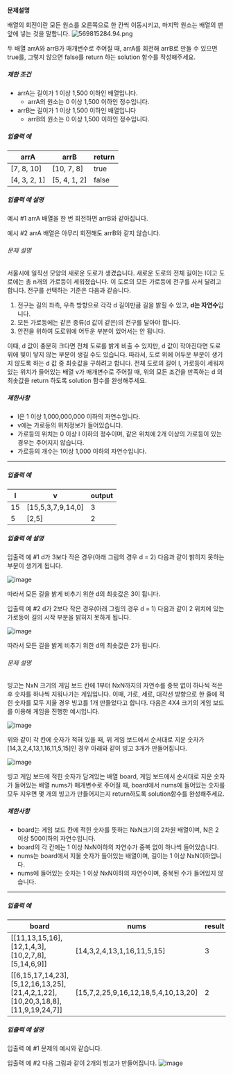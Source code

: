 **문제설명**

배열의 회전이란 모든 원소를 오른쪽으로 한 칸씩 이동시키고, 마지막 원소는 배열의 맨 앞에 넣는 것을 말합니다.
![569815284.94.png](https://grepp-programmers.s3.amazonaws.com/files/production/15c8c589dc/d85f1290-7dc2-4b3f-9047-bda299c47755.png)

두 배열 arrA와 arrB가 매개변수로 주어질 때, arrA를 회전해 arrB로 만들 수 있으면 true를, 그렇지 않으면 false를 return 하는 solution 함수를 작성해주세요.

##### 제한 조건

- arrA는 길이가 1 이상 1,500 이하인 배열입니다.
  - arrA의 원소는 0 이상 1,500 이하인 정수입니다.
- arrB는 길이가 1 이상 1,500 이하인 배열입니다
  - arrB의 원소는 0 이상 1,500 이하인 정수입니다.

##### 입출력 예

| arrA         | arrB         | return |
| ------------ | ------------ | ------ |
| [7, 8, 10]   | [10, 7, 8]   | true   |
| [4, 3, 2, 1] | [5, 4, 1, 2] | false  |

##### 입출력 예 설명

예시 #1
arrA 배열을 한 번 회전하면 arrB와 같아집니다.

예시 #2
arrA 배열은 아무리 회전해도 arrB와 같지 않습니다.







###### 문제 설명

서울시에 일직선 모양의 새로운 도로가 생겼습니다. 새로운 도로의 전체 길이는 l이고 도로에는 총 n개의 가로등이 세워졌습니다. 이 도로의 모든 가로등에 전구를 사서 달려고 합니다. 전구를 선택하는 기준은 다음과 같습니다.

1. 전구는 길의 좌측, 우측 방향으로 각각 d 길이만큼 길을 밝힐 수 있고, **d는 자연수**입니다.
2. 모든 가로등에는 같은 종류(d 값이 같은)의 전구를 달아야 합니다.
3. 안전을 위하여 도로위에 어두운 부분이 있어서는 안 됩니다.

이때, d 값이 충분히 크다면 전체 도로를 밝게 비출 수 있지만, d 값이 작아진다면 도로 위에 빛이 닿지 않는 부분이 생길 수도 있습니다. 따라서, 도로 위에 어두운 부분이 생기지 않도록 하는 d 값 중 최솟값을 구하려고 합니다. 전체 도로의 길이 l, 가로등이 세워져 있는 위치가 들어있는 배열 v가 매개변수로 주어질 때, 위의 모든 조건을 만족하는 d 의 최솟값을 return 하도록 solution 함수를 완성해주세요.

##### 제한사항

- l은 1 이상 1,000,000,000 이하의 자연수입니다.
- v에는 가로등의 위치정보가 들어있습니다.
- 가로등의 위치는 0 이상 l 이하의 정수이며, 같은 위치에 2개 이상의 가로등이 있는 경우는 주어지지 않습니다.
- 가로등의 개수는 1이상 1,000 이하의 자연수입니다.

------

##### 입출력 예

| l    | v                 | output |
| ---- | ----------------- | ------ |
| 15   | [15,5,3,7,9,14,0] | 3      |
| 5    | [2,5]             | 2      |

##### 입출력 예 설명

입출력 예 #1
d가 3보다 작은 경우(아래 그림의 경우 d = 2) 다음과 같이 밝히지 못하는 부분이 생기게 됩니다.

![image](https://res.cloudinary.com/df5yiyxog/image/upload/c_scale,w_450/v1500617953/%EA%B0%80%EB%A1%9C%EB%93%B1_%EC%95%88%EC%A0%95%EB%8B%B5_hcxgr2.png)

따라서 모든 길을 밝게 비추기 위한 d의 최솟값은 3이 됩니다.

입출력 예 #2
d가 2보다 작은 경우(아래 그림의 경우 d = 1) 다음과 같이 2 위치에 있는 가로등이 길의 시작 부분을 밝히지 못하게 됩니다.

![image](https://res.cloudinary.com/df5yiyxog/image/upload/c_scale,w_300/v1500618172/%EA%B0%80%EB%A1%9C%EB%93%B1_%EC%95%88%EC%A0%95%EB%8B%B52_v630en.png)

따라서 모든 길을 밝게 비추기 위한 d의 최솟값은 2가 됩니다.













###### 문제 설명

빙고는 NxN 크기의 게임 보드 칸에 1부터 NxN까지의 자연수를 중복 없이 하나씩 적은 후 숫자를 하나씩 지워나가는 게임입니다. 이때, 가로, 세로, 대각선 방향으로 한 줄에 적힌 숫자를 모두 지울 경우 빙고를 1개 만들었다고 합니다.
다음은 4X4 크기의 게임 보드를 이용해 게임을 진행한 예시입니다.

![image](https://res.cloudinary.com/dpxurmkij/image/upload/c_scale,w_280/v1496257284/%EB%B9%99%EA%B3%A02_rlkqli.png)

위와 같이 각 칸에 숫자가 적혀 있을 때, 위 게임 보드에서 순서대로 지운 숫자가 [14,3,2,4,13,1,16,11,5,15]인 경우 아래와 같이 빙고 3개가 만들어집니다.

![image](https://res.cloudinary.com/dpxurmkij/image/upload/c_scale,w_350/v1496257283/%EB%B9%99%EA%B3%A0_xibpii.png)

빙고 게임 보드에 적힌 숫자가 담겨있는 배열 board, 게임 보드에서 순서대로 지운 숫자가 들어있는 배열 nums가 매개변수로 주어질 때, board에서 nums에 들어있는 숫자를 모두 지우면 몇 개의 빙고가 만들어지는지 return하도록 solution함수를 완성해주세요.

##### 제한사항

- board는 게임 보드 칸에 적힌 숫자를 뜻하는 NxN크기의 2차원 배열이며, N은 2 이상 500이하의 자연수입니다.
- board의 각 칸에는 1 이상 NxN이하의 자연수가 중복 없이 하나씩 들어있습니다.
- nums는 board에서 지울 숫자가 들어있는 배열이며, 길이는 1 이상 NxN이하입니다.
- nums에 들어있는 숫자는 1 이상 NxN이하의 자연수이며, 중복된 수가 들어있지 않습니다.

------

##### 입출력 예

| board                                                        | nums                                | result |
| ------------------------------------------------------------ | ----------------------------------- | ------ |
| [[11,13,15,16],[12,1,4,3],[10,2,7,8],[5,14,6,9]]             | [14,3,2,4,13,1,16,11,5,15]          | 3      |
| [[6,15,17,14,23],[5,12,16,13,25],[21,4,2,1,22],[10,20,3,18,8],[11,9,19,24,7]] | [15,7,2,25,9,16,12,18,5,4,10,13,20] | 2      |

##### 입출력 예 설명

입출력 예 #1
문제의 예시와 같습니다.

입출력 예 #2
다음 그림과 같이 2개의 빙고가 만들어집니다.
![image](https://res.cloudinary.com/dpxurmkij/image/upload/c_scale,w_250/v1496258193/%EB%B9%99%EA%B3%A03_l1bqza.png)